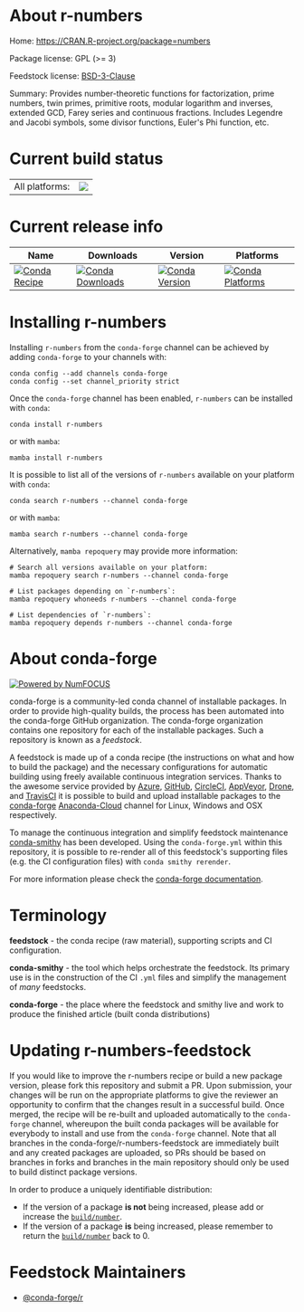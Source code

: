 About r-numbers
===============

Home: https://CRAN.R-project.org/package=numbers

Package license: GPL (>= 3)

Feedstock license: [BSD-3-Clause](https://github.com/conda-forge/r-numbers-feedstock/blob/main/LICENSE.txt)

Summary:  Provides number-theoretic functions for factorization, prime  numbers, twin primes, primitive roots, modular logarithm and inverses, extended GCD, Farey series and continuous fractions. Includes Legendre and Jacobi symbols, some divisor functions, Euler's Phi function, etc.

Current build status
====================


<table><tr><td>All platforms:</td>
    <td>
      <a href="https://dev.azure.com/conda-forge/feedstock-builds/_build/latest?definitionId=6757&branchName=main">
        <img src="https://dev.azure.com/conda-forge/feedstock-builds/_apis/build/status/r-numbers-feedstock?branchName=main">
      </a>
    </td>
  </tr>
</table>

Current release info
====================

| Name | Downloads | Version | Platforms |
| --- | --- | --- | --- |
| [![Conda Recipe](https://img.shields.io/badge/recipe-r--numbers-green.svg)](https://anaconda.org/conda-forge/r-numbers) | [![Conda Downloads](https://img.shields.io/conda/dn/conda-forge/r-numbers.svg)](https://anaconda.org/conda-forge/r-numbers) | [![Conda Version](https://img.shields.io/conda/vn/conda-forge/r-numbers.svg)](https://anaconda.org/conda-forge/r-numbers) | [![Conda Platforms](https://img.shields.io/conda/pn/conda-forge/r-numbers.svg)](https://anaconda.org/conda-forge/r-numbers) |

Installing r-numbers
====================

Installing `r-numbers` from the `conda-forge` channel can be achieved by adding `conda-forge` to your channels with:

```
conda config --add channels conda-forge
conda config --set channel_priority strict
```

Once the `conda-forge` channel has been enabled, `r-numbers` can be installed with `conda`:

```
conda install r-numbers
```

or with `mamba`:

```
mamba install r-numbers
```

It is possible to list all of the versions of `r-numbers` available on your platform with `conda`:

```
conda search r-numbers --channel conda-forge
```

or with `mamba`:

```
mamba search r-numbers --channel conda-forge
```

Alternatively, `mamba repoquery` may provide more information:

```
# Search all versions available on your platform:
mamba repoquery search r-numbers --channel conda-forge

# List packages depending on `r-numbers`:
mamba repoquery whoneeds r-numbers --channel conda-forge

# List dependencies of `r-numbers`:
mamba repoquery depends r-numbers --channel conda-forge
```


About conda-forge
=================

[![Powered by
NumFOCUS](https://img.shields.io/badge/powered%20by-NumFOCUS-orange.svg?style=flat&colorA=E1523D&colorB=007D8A)](https://numfocus.org)

conda-forge is a community-led conda channel of installable packages.
In order to provide high-quality builds, the process has been automated into the
conda-forge GitHub organization. The conda-forge organization contains one repository
for each of the installable packages. Such a repository is known as a *feedstock*.

A feedstock is made up of a conda recipe (the instructions on what and how to build
the package) and the necessary configurations for automatic building using freely
available continuous integration services. Thanks to the awesome service provided by
[Azure](https://azure.microsoft.com/en-us/services/devops/), [GitHub](https://github.com/),
[CircleCI](https://circleci.com/), [AppVeyor](https://www.appveyor.com/),
[Drone](https://cloud.drone.io/welcome), and [TravisCI](https://travis-ci.com/)
it is possible to build and upload installable packages to the
[conda-forge](https://anaconda.org/conda-forge) [Anaconda-Cloud](https://anaconda.org/)
channel for Linux, Windows and OSX respectively.

To manage the continuous integration and simplify feedstock maintenance
[conda-smithy](https://github.com/conda-forge/conda-smithy) has been developed.
Using the ``conda-forge.yml`` within this repository, it is possible to re-render all of
this feedstock's supporting files (e.g. the CI configuration files) with ``conda smithy rerender``.

For more information please check the [conda-forge documentation](https://conda-forge.org/docs/).

Terminology
===========

**feedstock** - the conda recipe (raw material), supporting scripts and CI configuration.

**conda-smithy** - the tool which helps orchestrate the feedstock.
                   Its primary use is in the construction of the CI ``.yml`` files
                   and simplify the management of *many* feedstocks.

**conda-forge** - the place where the feedstock and smithy live and work to
                  produce the finished article (built conda distributions)


Updating r-numbers-feedstock
============================

If you would like to improve the r-numbers recipe or build a new
package version, please fork this repository and submit a PR. Upon submission,
your changes will be run on the appropriate platforms to give the reviewer an
opportunity to confirm that the changes result in a successful build. Once
merged, the recipe will be re-built and uploaded automatically to the
`conda-forge` channel, whereupon the built conda packages will be available for
everybody to install and use from the `conda-forge` channel.
Note that all branches in the conda-forge/r-numbers-feedstock are
immediately built and any created packages are uploaded, so PRs should be based
on branches in forks and branches in the main repository should only be used to
build distinct package versions.

In order to produce a uniquely identifiable distribution:
 * If the version of a package **is not** being increased, please add or increase
   the [``build/number``](https://docs.conda.io/projects/conda-build/en/latest/resources/define-metadata.html#build-number-and-string).
 * If the version of a package **is** being increased, please remember to return
   the [``build/number``](https://docs.conda.io/projects/conda-build/en/latest/resources/define-metadata.html#build-number-and-string)
   back to 0.

Feedstock Maintainers
=====================

* [@conda-forge/r](https://github.com/conda-forge/r/)

